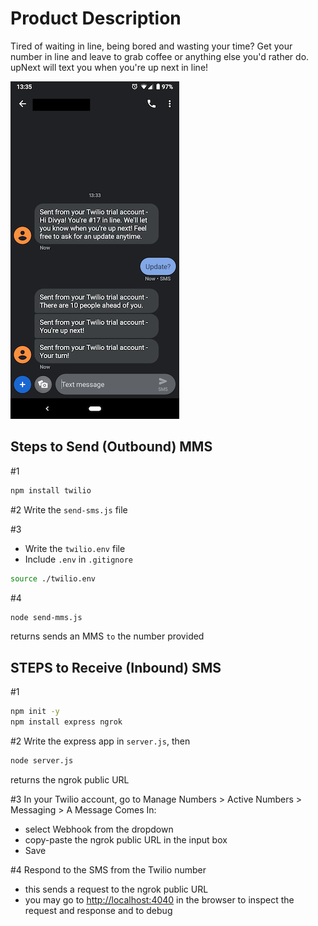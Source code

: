 # Product Description

Tired of waiting in line, being bored and wasting your time? Get your number in line and leave to grab coffee or anything else you'd rather do. upNext will text you when you're up next in line!

![screenshot of text messages showing how the product works](./productMVP.png)

## Steps to Send (Outbound) MMS

#1

```bash
npm install twilio
```

#2 Write the `send-sms.js` file

#3

- Write the `twilio.env` file
- Include `.env` in `.gitignore`

```bash
source ./twilio.env
```

#4

```bash
node send-mms.js
```

returns sends an MMS `to` the number provided

## STEPS to Receive (Inbound) SMS

#1

```bash
npm init -y
npm install express ngrok
```

#2 Write the express app in `server.js`, then

```bash
node server.js
```

returns the ngrok public URL

#3 In your Twilio account, go to Manage Numbers > Active Numbers > Messaging > A Message Comes In:

- select Webhook from the dropdown
- copy-paste the ngrok public URL in the input box
- Save

#4 Respond to the SMS from the Twilio number

- this sends a request to the ngrok public URL
- you may go to [http://localhost:4040](http://localhost:4040) in the browser to inspect the request and response and to debug
